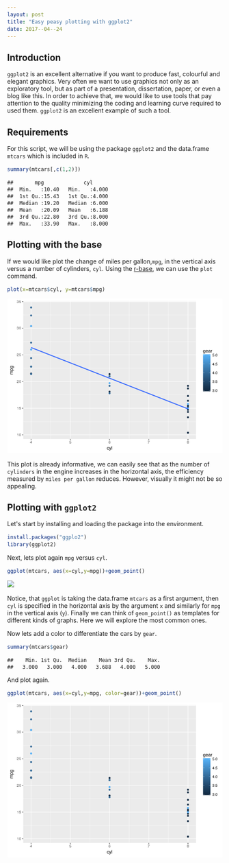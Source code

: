 ```yaml
---
layout: post
title: "Easy peasy plotting with ggplot2"
date: 2017--04--24
---
```


## Introduction

`ggplot2` is an excellent alternative if you want to produce fast, colourful and elegant graphics. Very often we want to use graphics not only as an exploratory tool, but as part of a presentation, dissertation, paper, or even a blog like this. In order to achieve that, we would like to use tools that pay attention to the quality minimizing the coding and learning curve required to used them. `ggplot2` is an excellent example of such a tool.

## Requirements

For this script, we will be using the package `ggplot2` and the data.frame `mtcars` which is included in `R`. 



```r
summary(mtcars[,c(1,2)])
```

```
##       mpg             cyl       
##  Min.   :10.40   Min.   :4.000  
##  1st Qu.:15.43   1st Qu.:4.000  
##  Median :19.20   Median :6.000  
##  Mean   :20.09   Mean   :6.188  
##  3rd Qu.:22.80   3rd Qu.:8.000  
##  Max.   :33.90   Max.   :8.000
```

## Plotting with the base

If we would like plot the change of miles per gallon,`mpg`, in the vertical axis versus a number of cylinders, `cyl`. Using the [r-base](https://stat.ethz.ch/R-manual/R-devel/library/base/html/00Index.html), we can use the `plot` command.


```r
plot(x=mtcars$cyl, y=mtcars$mpg)
```

![](https://github.com/Wario84/wario84.github.io/blob/master/assets/img/plot-1.png)<!-- -->

This plot is already informative, we can easily see that as the number of `cylinders` in the engine increases in the horizontal axis, the efficiency measured by `miles per gallon` reduces. However, visually it might not be so appealing. 

## Plotting with `ggplot2`

Let's start by installing and loading the package into the environment.


```r
install.packages("ggplo2")
library(ggplot2)
```

Next, lets plot again `mpg` versus `cyl`.

```r
ggplot(mtcars, aes(x=cyl,y=mpg))+geom_point()
```

![](~/assets/img/ggplot1-1.png)<!-- -->

Notice, that `ggplot` is taking the data.frame `mtcars` as a first argument, then `cyl` is specified in the horizontal axis by the argument `x` and similarly for `mpg` in the vertical axis (`y`). Finally we can think of `geom_point()` as templates for different kinds of graphs. Here we will explore the most common ones.

Now lets add a color to differentiate the cars by `gear`.

```r
summary(mtcars$gear)
```

```
##    Min. 1st Qu.  Median    Mean 3rd Qu.    Max. 
##   3.000   3.000   4.000   3.688   4.000   5.000
```
And plot again.

```r
ggplot(mtcars, aes(x=cyl,y=mpg, color=gear))+geom_point()
```

![](assets/img/ggplot2-1.png)<!-- -->




